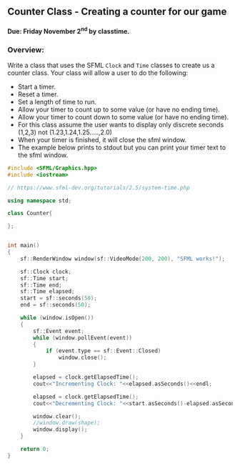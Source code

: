 ## Counter Class - Creating a counter for our game
#### Due: Friday November 2<sup>nd</sup> by classtime.

### Overview:

Write a class that uses the SFML `Clock` and `Time` classes to create us a counter class. Your class will allow a user to do the following:

- Start a timer.
- Reset a timer.
- Set a length of time to run.
- Allow your timer to count up to some value (or have no ending time).
- Allow your timer to count down to some value (or have no ending time).
- For this class assume the user wants to display only discrete seconds (1,2,3) not (1.23,1.24,1.25.....,2.0)
- When your timer is finished, it will close the sfml window.
- The example below prints to stdout but you can print your timer text to the sfml window. 


```cpp
#include <SFML/Graphics.hpp>
#include <iostream>

// https://www.sfml-dev.org/tutorials/2.5/system-time.php

using namespace std;

class Counter{

};


int main()
{
    sf::RenderWindow window(sf::VideoMode(200, 200), "SFML works!");

    sf::Clock clock; 
    sf::Time start;
    sf::Time end;
    sf::Time elapsed;
    start = sf::seconds(50);
    end = sf::seconds(50);

    while (window.isOpen())
    {
        sf::Event event;
        while (window.pollEvent(event))
        {
            if (event.type == sf::Event::Closed)
                window.close();
        }

        elapsed = clock.getElapsedTime();
        cout<<"Incrementing Clock: "<<elapsed.asSeconds()<<endl;

        elapsed = clock.getElapsedTime();
        cout<<"Decrementing Clock: "<<start.asSeconds()-elapsed.asSeconds()<<endl;

        window.clear();
        //window.draw(shape);
        window.display();
    }

    return 0;
}

```
